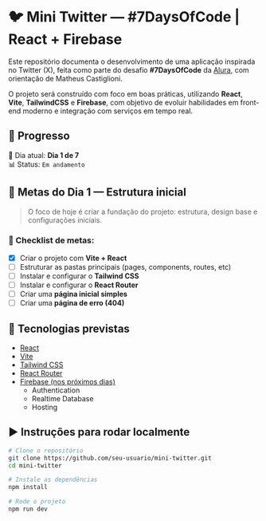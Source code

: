 # 🐦 Mini Twitter — #7DaysOfCode | React + Firebase

Este repositório documenta o desenvolvimento de uma aplicação inspirada no Twitter (X), feita como parte do desafio **#7DaysOfCode** da [Alura](https://www.alura.com.br/), com orientação de Matheus Castiglioni.  

O projeto será construído com foco em boas práticas, utilizando **React**, **Vite**, **TailwindCSS** e **Firebase**, com objetivo de evoluir habilidades em front-end moderno e integração com serviços em tempo real.


## 🚀 Progresso

📆 Dia atual: **Dia 1 de 7**  
📊 Status: `Em andamento`

## 📌 Metas do Dia 1 — Estrutura inicial

> O foco de hoje é criar a fundação do projeto: estrutura, design base e configurações iniciais.

### 🧭 Checklist de metas:

- [x] Criar o projeto com **Vite + React**
- [ ] Estruturar as pastas principais (pages, components, routes, etc)
- [ ] Instalar e configurar o **Tailwind CSS**
- [ ] Instalar e configurar o **React Router**
- [ ] Criar uma **página inicial simples**
- [ ] Criar uma **página de erro (404)**

## 🧰 Tecnologias previstas

- [React](https://reactjs.org/)
- [Vite](https://vitejs.dev/)
- [Tailwind CSS](https://tailwindcss.com/)
- [React Router](https://reactrouter.com/)
- [Firebase (nos próximos dias)](https://firebase.google.com/)  
  - Authentication  
  - Realtime Database  
  - Hosting

## ▶️ Instruções para rodar localmente

```bash
# Clone o repositório
git clone https://github.com/seu-usuario/mini-twitter.git
cd mini-twitter

# Instale as dependências
npm install

# Rode o projeto
npm run dev
